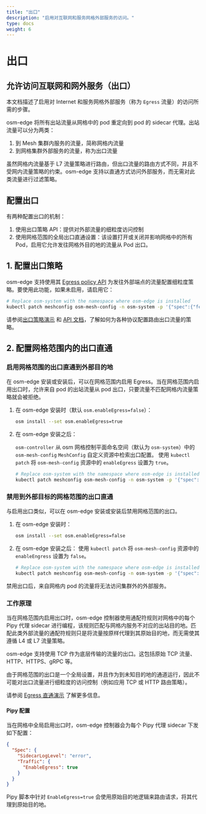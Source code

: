 ```yaml
---
title: "出口"
description: "启用对互联网和服务网格外部服务的访问。"
type: docs
weight: 6
---
```


# 出口

## 允许访问互联网和网外服务（出口）

本文档描述了启用对 Internet 和服务网格外部服务（称为 `Egress` 流量）的访问所需的步骤。

osm-edge 将所有出站流量从网格中的 pod 重定向到 pod 的 sidecar 代理。出站流量可以分为两类：

1. 到 Mesh 集群内服务的流量，简称网格内流量
2. 到网格集群外部服务的流量，称为出口流量

虽然网格内流量基于 L7 流量策略进行路由，但出口流量的路由方式不同，并且不受网内流量策略的约束。osm-edge 支持以直通方式访问外部服务，而无需对此类流量进行过滤策略。

## 配置出口

有两种配置出口的机制：

1. 使用出口策略 API：提供对外部流量的细粒度访问控制
2. 使用网格范围的全局出口直通设置：该设置打开或关闭并影响网格中的所有 Pod，启用它允许发往网格外目的地的流量从 Pod 出口。

## 1. 配置出口策略

osm-edge 支持使用其 [Egress policy API][1] 为发往外部端点的流量配置细粒度策略。要使用此功能，如果未启用，请启用它：

```bash
# Replace osm-system with the namespace where osm-edge is installed
kubectl patch meshconfig osm-mesh-config -n osm-system -p '{"spec":{"featureFlags":{"enableEgressPolicy":true}}}'  --type=merge
```

请参阅[出口策略演示](docs/demos/egress_policy) 和 [API 文档][1]，了解如何为各种协议配置路由出口流量的策略。

## 2. 配置网格范围内的出口直通

### 启用网格范围的出口直通到外部目的地

在 osm-edge 安装或安装后，可以在网格范围内启用 Egress。当在网格范围内启用出口时，允许来自 pod 的出站流量从 pod 出口，只要流量不匹配网格内流量策略就会被拒绝。

1. 在 osm-edge 安装时（默认 `osm.enableEgress=false`）：

   ```bash
   osm install --set osm.enableEgress=true
   ```

2. 在 osm-edge 安装之后：

    `osm-controller` 从 osm 网格控制平面命名空间（默认为 `osm-system`）中的 `osm-mesh-config` `MeshConfig` 自定义资源中检索出口配置。 使用 `kubectl patch` 将 `osm-mesh-config` 资源中的 `enableEgress` 设置为 `true`。

   ```bash
   # Replace osm-system with the namespace where osm-edge is installed
   kubectl patch meshconfig osm-mesh-config -n osm-system -p '{"spec":{"traffic":{"enableEgress":true}}}' --type=merge
   ```

### 禁用到外部目标的网格范围的出口直通

与启用出口类似，可以在 osm-edge 安装或安装后禁用网格范围的出口。

1. 在 osm-edge 安装时：

   ```bash
   osm install --set osm.enableEgress=false
   ```

2. 在 osm-edge 安装之后：
   使用 `kubectl patch` 将 `osm-mesh-config` 资源中的 `enableEngress` 设置为 `false`。
   
   ```bash
   # Replace osm-system with the namespace where osm-edge is installed
   kubectl patch meshconfig osm-mesh-config -n osm-system -p '{"spec":{"traffic":{"enableEgress":false}}}'  --type=merge
   ```

禁用出口后，来自网格内 pod 的流量将无法访问集群外的外部服务。

### 工作原理

当在网格范围内启用出口时，osm-edge 控制器使用通配符规则对网格中的每个 Pipy 代理 sidecar 进行编程，该规则匹配与网格内服务不对应的出站目的地。匹配此类外部流量的通配符规则只是将流量按原样代理到其原始目的地，而无需使其遵循 L4 或 L7 流量策略。

osm-edge 支持使用 TCP 作为底层传输的流量的出口。这包括原始 TCP 流量、HTTP、HTTPS、gRPC 等。

由于网格范围的出口是一个全局设置，并且作为到未知目的地的通道运行，因此不可能对出口流量进行细粒度的访问控制（例如应用 TCP 或 HTTP 路由策略）。

请参阅 [Egress 直通演示](docs/demos/egress_passthrough) 了解更多信息。

#### Pipy 配置

当在网格中全局启用出口时，osm-edge 控制器会为每个 Pipy 代理 sidecar 下发如下配置：

```json
{
  "Spec": {
    "SidecarLogLevel": "error",
    "Traffic": {
      "EnableEgress": true
    }
  }
}
```

Pipy 脚本中针对 `EnableEgress=true` 会使用原始目的地逻辑来路由请求，将其代理到原始目的地。

[1]: /docs/api_reference/policy/v1alpha1/#policy.openservicemesh.io/v1alpha1.EgressSpec
